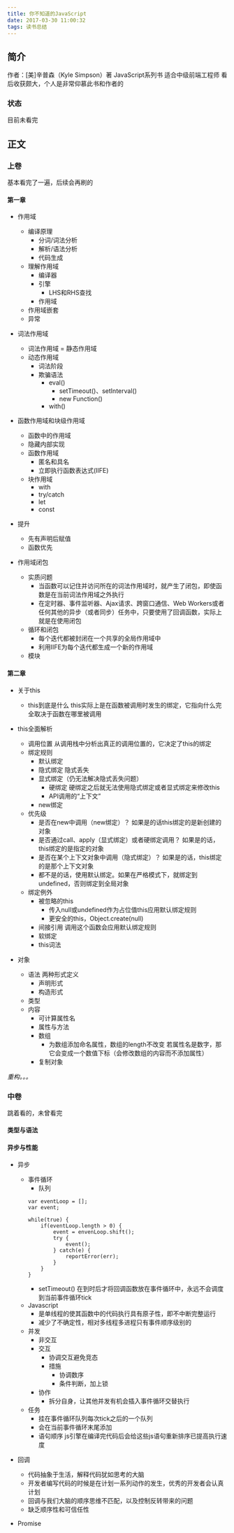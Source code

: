 ```yaml
---
title: 你不知道的JavaScript
date: 2017-03-30 11:00:32
tags: 读书总结
---
```


## 简介
作者：[美]辛普森（Kyle Simpson）著
JavaScript系列书
适合中级前端工程师
看后收获颇大，个人是非常仰慕此书和作者的

### 状态
目前未看完

## 正文

### 上卷
基本看完了一遍，后续会再刷的

#### 第一章
- 作用域
    + 编译原理
        * 分词/词法分析
        * 解析/语法分析
        * 代码生成
    + 理解作用域
        * 编译器
        * 引擎
            - LHS和RHS查找
        * 作用域
    + 作用域嵌套
    + 异常

- 词法作用域
    + 词法作用域 = 静态作用域
    + 动态作用域
        * 词法阶段
        * 欺骗语法
            - eval()
                + setTimeout()、setInterval()
                + new Function()
            - with()

- 函数作用域和块级作用域
    + 函数中的作用域
    + 隐藏内部实现
    + 函数作用域
        * 匿名和具名
        * 立即执行函数表达式(IIFE)
    + 块作用域
        * with
        * try/catch
        * let
        * const

- 提升
    + 先有声明后赋值
    + 函数优先

- 作用域闭包
    + 实质问题
        * 当函数可以记住并访问所在的词法作用域时，就产生了闭包，即使函数是在当前词法作用域之外执行
        * 在定时器、事件监听器、Ajax请求、跨窗口通信、Web Workers或者任何其他的异步（或者同步）任务中，只要使用了回调函数，实际上就是在使用闭包
    + 循环和闭包
        * 每个迭代都被封闭在一个共享的全局作用域中
        * 利用IIFE为每个迭代都生成一个新的作用域
    + 模块

#### 第二章
- 关于this
    + this到底是什么
        this实际上是在函数被调用时发生的绑定，它指向什么完全取决于函数在哪里被调用

- this全面解析
    + 调用位置
        从调用栈中分析出真正的调用位置的，它决定了this的绑定
    + 绑定规则
        * 默认绑定
        * 隐式绑定
            隐式丢失
        * 显式绑定（仍无法解决隐式丢失问题）
            - 硬绑定
                硬绑定之后就无法使用隐式绑定或者显式绑定来修改this
            - API调用的“上下文”
        * new绑定
    + 优先级
        * 是否在new中调用（new绑定）？
            如果是的话this绑定的是新创建的对象
        * 是否通过call、apply（显式绑定）或者硬绑定调用？
            如果是的话，this绑定的是指定的对象
        * 是否在某个上下文对象中调用（隐式绑定）？
            如果是的话，this绑定的是那个上下文对象
        * 都不是的话，使用默认绑定。如果在严格模式下，就绑定到undefined，否则绑定到全局对象
    + 绑定例外
        * 被忽略的this
            - 传入null或undefined作为占位值this应用默认绑定规则
            - 更安全的this，Object.create(null)
        * 间接引用
            调用这个函数会应用默认绑定规则
        * 软绑定
        * this词法

- 对象
    + 语法
        两种形式定义
        * 声明形式
        * 构造形式
    + 类型
    + 内容
        * 可计算属性名
        * 属性与方法
        * 数组
            - 为数组添加命名属性，数组的length不改变
                若属性名是数字，那它会变成一个数值下标（会修改数组的内容而不添加属性）
        * 复制对象


*重构。。。*



### 中卷 
跳着看的，未曾看完

#### 类型与语法 

#### 异步与性能 
- 异步 
    + 事件循环
        * 队列
        ```
        var eventLoop = [];
        var event;

        while(true) {
            if(eventLoop.length > 0) {
                event = envenLoop.shift();
                try {
                    event();
                } catch(e) {
                    reportError(err);
                }
            }
        }
        ```
        * setTimeout() 在到时后才将回调函数放在事件循环中，永远不会调度到当前事件循环tick
    + Javascript 
        * 是单线程的使其函数中的代码执行具有原子性，即不中断完整运行
        * 减少了不确定性，相对多线程多进程只有事件顺序级别的
    + 并发 
        * 非交互
        * 交互 
            - 协调交互避免竞态
            - 措施 
                + 协调数序
                + 条件判断，加上锁
        * 协作 
            - 拆分自身，让其他并发有机会插入事件循环交替执行
    + 任务 
        * 挂在事件循环队列每次tick之后的一个队列
        * 会在当前事件循环末尾添加
        * 语句顺序 
            js引擎在编译完代码后会给这些js语句重新排序已提高执行速度

- 回调 
    + 代码抽象于生活，解释代码犹如思考的大脑
    + 开发者编写代码的时候是在计划一系列动作的发生，优秀的开发者会认真计划
    + 回调与我们大脑的顺序思维不匹配，以及控制反转带来的问题
    + 缺乏顺序性和可信任性

- Promise 

